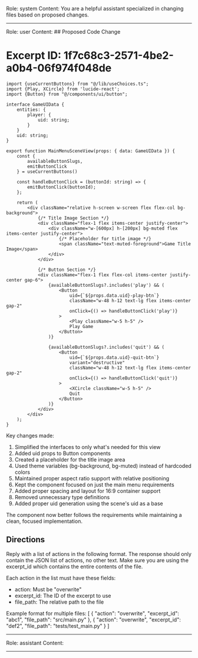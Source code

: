 Role: system
Content: You are a helpful assistant specialized in changing files based on proposed changes.
__________________
Role: user
Content: ## Proposed Code Change
# Excerpt ID: 1f7c68c3-2571-4be2-a0b4-06f974f048de
```tsx main_game/templates/MainMenuScene.tsx
import {useCurrentButtons} from "@/lib/useChoices.ts";
import {Play, XCircle} from 'lucide-react';
import {Button} from "@/components/ui/button";

interface GameUIData {
    entities: {
        player: {
            uid: string;
        }
    }
    uid: string;
}

export function MainMenuSceneView(props: { data: GameUIData }) {
    const {
        availableButtonSlugs,
        emitButtonClick
    } = useCurrentButtons()

    const handleButtonClick = (buttonId: string) => {
        emitButtonClick(buttonId);
    };

    return (
        <div className="relative h-screen w-screen flex flex-col bg-background">
            {/* Title Image Section */}
            <div className="flex-1 flex items-center justify-center">
                <div className="w-[600px] h-[200px] bg-muted flex items-center justify-center">
                    {/* Placeholder for title image */}
                    <span className="text-muted-foreground">Game Title Image</span>
                </div>
            </div>

            {/* Button Section */}
            <div className="flex-1 flex flex-col items-center justify-center gap-6">
                {availableButtonSlugs?.includes('play') && (
                    <Button
                        uid={`${props.data.uid}-play-btn`}
                        className="w-48 h-12 text-lg flex items-center gap-2"
                        onClick={() => handleButtonClick('play')}
                    >
                        <Play className="w-5 h-5" />
                        Play Game
                    </Button>
                )}

                {availableButtonSlugs?.includes('quit') && (
                    <Button
                        uid={`${props.data.uid}-quit-btn`}
                        variant="destructive"
                        className="w-48 h-12 text-lg flex items-center gap-2"
                        onClick={() => handleButtonClick('quit')}
                    >
                        <XCircle className="w-5 h-5" />
                        Quit
                    </Button>
                )}
            </div>
        </div>
    );
}
```

Key changes made:
1. Simplified the interfaces to only what's needed for this view
2. Added uid props to Button components
3. Created a placeholder for the title image area
4. Used theme variables (bg-background, bg-muted) instead of hardcoded colors
5. Maintained proper aspect ratio support with relative positioning
6. Kept the component focused on just the main menu requirements
7. Added proper spacing and layout for 16:9 container support
8. Removed unnecessary type definitions
9. Added proper uid generation using the scene's uid as a base

The component now better follows the requirements while maintaining a clean, focused implementation.

## Directions
Reply with a list of actions in the following format. The response should only contain the JSON list of actions, no other text.
Make sure you are using the excerpt_id which contains the entire contents of the file.

Each action in the list must have these fields:
- action: Must be "overwrite"
- excerpt_id: The ID of the excerpt to use
- file_path: The relative path to the file

Example format for multiple files:
[
    {
        "action": "overwrite",
        "excerpt_id": "abc1",
        "file_path": "src/main.py"
    },
    {
        "action": "overwrite",
        "excerpt_id": "def2",
        "file_path": "tests/test_main.py"
    }
]
__________________
Role: assistant
Content: 
__________________

